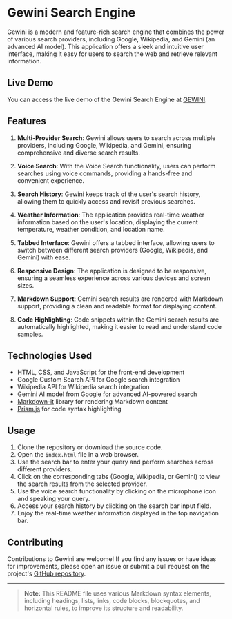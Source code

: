# Gewini Search Engine

Gewini is a modern and feature-rich search engine that combines the power of various search providers, including Google, Wikipedia, and Gemini (an advanced AI model). This application offers a sleek and intuitive user interface, making it easy for users to search the web and retrieve relevant information.

## Live Demo

You can access the live demo of the Gewini Search Engine at [GEWINI](https://ayushibadika.github.io/gewini/).

## Features

1. **Multi-Provider Search**: Gewini allows users to search across multiple providers, including Google, Wikipedia, and Gemini, ensuring comprehensive and diverse search results.

2. **Voice Search**: With the Voice Search functionality, users can perform searches using voice commands, providing a hands-free and convenient experience.

3. **Search History**: Gewini keeps track of the user's search history, allowing them to quickly access and revisit previous searches.

4. **Weather Information**: The application provides real-time weather information based on the user's location, displaying the current temperature, weather condition, and location name.

5. **Tabbed Interface**: Gewini offers a tabbed interface, allowing users to switch between different search providers (Google, Wikipedia, and Gemini) with ease.

6. **Responsive Design**: The application is designed to be responsive, ensuring a seamless experience across various devices and screen sizes.

7. **Markdown Support**: Gemini search results are rendered with Markdown support, providing a clean and readable format for displaying content.

8. **Code Highlighting**: Code snippets within the Gemini search results are automatically highlighted, making it easier to read and understand code samples.

## Technologies Used

- HTML, CSS, and JavaScript for the front-end development
- Google Custom Search API for Google search integration
- Wikipedia API for Wikipedia search integration
- Gemini AI model from Google for advanced AI-powered search
- [Markdown-it](https://github.com/markdown-it/markdown-it) library for rendering Markdown content
- [Prism.js](https://prismjs.com/) for code syntax highlighting

## Usage

1. Clone the repository or download the source code.
2. Open the `index.html` file in a web browser.
3. Use the search bar to enter your query and perform searches across different providers.
4. Click on the corresponding tabs (Google, Wikipedia, or Gemini) to view the search results from the selected provider.
5. Use the voice search functionality by clicking on the microphone icon and speaking your query.
6. Access your search history by clicking on the search bar input field.
7. Enjoy the real-time weather information displayed in the top navigation bar.

## Contributing

Contributions to Gewini are welcome! If you find any issues or have ideas for improvements, please open an issue or submit a pull request on the project's [GitHub repository](https://github.com/AyushiBadika/gewini).

---

> **Note:** This README file uses various Markdown syntax elements, including headings, lists, links, code blocks, blockquotes, and horizontal rules, to improve its structure and readability.
